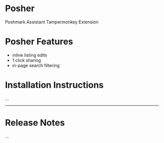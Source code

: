 # Posher
Poshmark Assistant Tampermonkey Extension

# Posher Features
- inline listing edits
- 1 click sharing
- in-page search filtering

# Installation Instructions

...

---

# Release Notes

...

